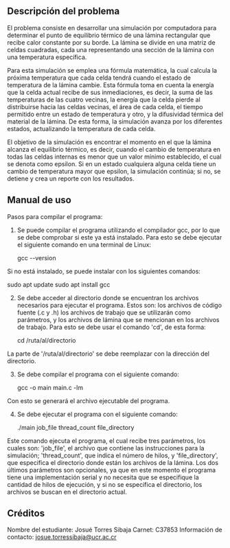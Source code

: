 ## Descripción del problema
El problema consiste en desarrollar una simulación por computadora para determinar el punto de equilibrio térmico de una lámina rectangular que recibe calor constante por su borde. La lámina se divide en una matriz de celdas cuadradas, cada una representando una sección de la lámina con una temperatura específica.


Para esta simulación se emplea una fórmula matemática, la cual calcula la próxima temperatura que cada celda tendrá cuando el estado de temperatura de la lámina cambie. Esta fórmula toma en cuenta la energía que la celda actual recibe de sus inmediaciones, es decir, la suma de las temperaturas de las cuatro vecinas, la energía que la celda pierde al distribuirse hacia las celdas vecinas, el área de cada celda, el tiempo permitido entre un estado de temperatura y otro, y la difusividad térmica del material de la lámina. De esta forma, la simulación avanza por los diferentes estados, actualizando la temperatura de cada celda.


El objetivo de la simulación es encontrar el momento en el que la lámina alcanza el equilibrio térmico, es decir, cuando el cambio de temperatura en todas las celdas internas es menor que un valor mínimo establecido, el cual se denota como epsilon. Si en un estado cualquiera alguna celda tiene un cambio de temperatura mayor que epsilon, la simulación continúa; si no, se detiene y crea un reporte con los resultados.


## Manual de uso
Pasos para compilar el programa:
1. Se puede compilar el programa utilizando el compilador gcc, por lo que se debe comprobar si este ya está instalado.
Para esto se debe ejecutar el siguiente comando en una terminal de Linux:

   gcc --version

Si no está instalado, se puede instalar con los siguientes comandos:

   sudo apt update
   sudo apt install gcc


2. Se debe acceder al directorio donde se encuentran los archivos necesarios para ejecutar el programa. Estos son: los archivos de código fuente (.c y .h) los archivos de trabajo que se utilizarán como parámetros, y los archivos de lámina que se mencionan en los archivos de trabajo.
Para esto se debe usar el comando 'cd', de esta forma:

   cd /ruta/al/directorio

La parte de '/ruta/al/directorio' se debe reemplazar con la dirección del directorio.


3. Se debe compilar el programa con el siguiente comando:

   gcc -o main main.c -lm

Con esto se generará el archivo ejecutable del programa.


4. Se debe ejecutar el programa con el siguiente comando:

   ./main job_file thread_count file_directory

Este comando ejecuta el programa, el cual recibe tres parámetros, los cuales son: 'job_file', el archivo que contiene las instrucciones para la simulación; 'thread_count', que indica el número de hilos, y 'file_directory', que especifica el directorio donde están los archivos de la lámina. Los dos últimos parámetros son opcionales, ya que en este momento el programa tiene una implementación serial y no necesita que se especifique la cantidad de hilos de ejecución, y si no se especifica el directorio, los archivos se buscan en el directorio actual.


## Créditos
Nombre del estudiante: Josué Torres Sibaja
Carnet: C37853
Información de contacto: josue.torressibaja@ucr.ac.cr